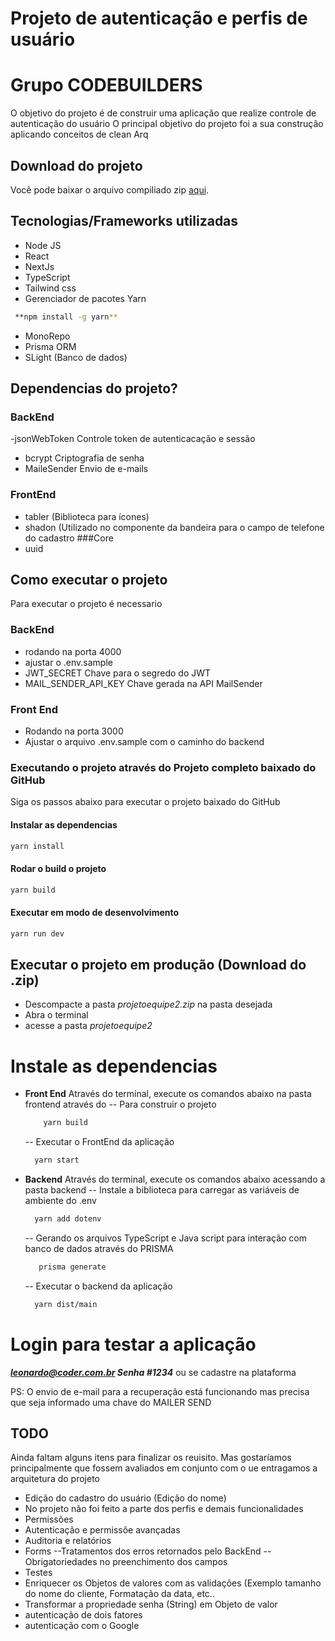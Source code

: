 # Projeto de autenticação e perfis de usuário 
# Grupo CODEBUILDERS

O objetivo do projeto é de construir uma aplicação que realize controle de autenticação do usuário 
O principal objetivo do projeto foi a sua construção aplicando conceitos de clean Arq
## Download do projeto
Você pode baixar o arquivo compiliado zip [aqui](https://github.com/My-Org-Projects/projeto-equipe-2/releases/download/v1.0.0/projetoequipe2.zip).

## Tecnologias/Frameworks utilizadas
- Node JS
- React
- NextJs
- TypeScript
- Tailwind css
- Gerenciador de pacotes Yarn 
```sh
 **npm install -g yarn**
```
- MonoRepo
- Prisma ORM
- SLight (Banco de dados)

## Dependencias do projeto?

### BackEnd
-jsonWebToken
Controle token de autenticacação e sessão
- bcrypt
Criptografia de senha
- MaileSender
  Envio de e-mails
   
### FrontEnd
- tabler (Biblioteca para ícones)
- shadon (Utilizado no componente da bandeira para o campo de telefone do cadastro
###Core
- uuid

## Como executar o projeto
Para executar o projeto é necessario

### BackEnd
- rodando na porta 4000
- ajustar o .env.sample
- JWT_SECRET 
  Chave para o segredo do JWT
- MAIL_SENDER_API_KEY
  Chave gerada na API MailSender
  
### Front End
- Rodando na porta 3000
- Ajustar o arquivo .env.sample com o caminho do backend
  
### Executando o projeto através do Projeto completo baixado do GitHub
Siga os passos abaixo para executar o projeto baixado do GitHub                                                                                  
#### Instalar as dependencias

```sh
yarn install
```
#### Rodar o build o projeto

```sh
yarn build
```
#### Executar em modo de desenvolvimento
```sh
yarn run dev
```

## Executar o projeto em produção (Download do .zip)

- Descompacte a pasta _projetoequipe2.zip_ na pasta desejada
- Abra o terminal
- acesse a pasta _projetoequipe2_
  
# Instale as dependencias
- **Front End**
  Através do terminal, execute os comandos abaixo na pasta frontend através do 
  -- Para construir o projeto
  ```sh
      yarn build
  ```
  -- Executar o FrontEnd da aplicação
  ```sh
    yarn start
  ```
- **Backend**
  Através do terminal, execute os comandos abaixo acessando a pasta backend
  -- Instale a biblioteca para carregar as variáveis de ambiente do .env
   ``` sh
     yarn add dotenv
   ```
  -- Gerando os arquivos TypeScript e Java script para interação com banco de dados através do PRISMA
  ```sh
     prisma generate
  ```
  -- Executar o backend da aplicação
  ```sh
    yarn dist/main
  ```  
# Login para testar a aplicação
_**leonardo@coder.com.br Senha #1234**_ ou se cadastre na plataforma

PS: O envio de e-mail para a recuperação está funcionando mas precisa que seja informado uma chave do MAILER SEND

## TODO
Ainda faltam alguns itens para finalizar os reuisito. Mas gostaríamos principalmente que fossem avaliados em conjunto com o ue entragamos a arquitetura do projeto
- Edição do cadastro do usuário (Edição do nome)
- No projeto não foi feito a parte dos perfis e demais funcionalidades
- Permissões
- Autenticação e permissõe avançadas
- Auditoria e relatórios
- Forms
  --Tratamentos dos erros retornados pelo BackEnd
  --Obrigatoriedades no preenchimento dos campos
- Testes
- Enriquecer os Objetos de valores com as validações (Exemplo tamanho do nome do cliente, Formatação da data, etc..
- Transformar a propriedade senha (String) em Objeto de valor
- autenticação de dois fatores
- autenticação com o Google

  
